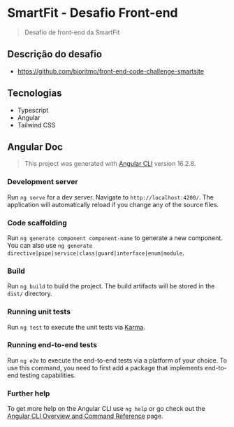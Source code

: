 # SmartFit - Desafio Front-end

> Desafio de front-end da SmartFit

## Descrição do desafio

- https://github.com/bioritmo/front-end-code-challenge-smartsite

## Tecnologias

- Typescript
- Angular
- Tailwind CSS

## Angular Doc

> This project was generated with [Angular CLI](https://github.com/angular/angular-cli) version 16.2.8.

### Development server

Run `ng serve` for a dev server. Navigate to `http://localhost:4200/`. The application will automatically reload if you change any of the source files.

### Code scaffolding

Run `ng generate component component-name` to generate a new component. You can also use `ng generate directive|pipe|service|class|guard|interface|enum|module`.

### Build

Run `ng build` to build the project. The build artifacts will be stored in the `dist/` directory.

### Running unit tests

Run `ng test` to execute the unit tests via [Karma](https://karma-runner.github.io).

### Running end-to-end tests

Run `ng e2e` to execute the end-to-end tests via a platform of your choice. To use this command, you need to first add a package that implements end-to-end testing capabilities.

### Further help

To get more help on the Angular CLI use `ng help` or go check out the [Angular CLI Overview and Command Reference](https://angular.io/cli) page.
